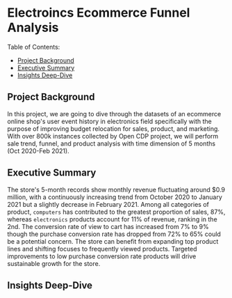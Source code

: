 # Electroincs Ecommerce Funnel Analysis
Table of Contents:
* [Project Background](https://github.com/jiayuanshi/Electronics-Ecommerce-Funnel-Analysis?tab=readme-ov-file#project-background)
* [Executive Summary](https://github.com/jiayuanshi/Electronics-Ecommerce-Funnel-Analysis?tab=readme-ov-file#executive-summary)
* [Insights Deep-Dive](https://github.com/jiayuanshi/Electronics-Ecommerce-Funnel-Analysis?tab=readme-ov-file#insights-deep-dive)

## Project Background
In this project, we are going to dive through the datasets of an ecommerce online shop's user event history in electronics field specifically with the purpose of improving budget relocation for sales, product, and marketing. With over 800k instances collected by Open CDP project, we will perform sale trend, funnel, and product analysis with time dimension of 5 months (Oct 2020-Feb 2021). 

## Executive Summary
The store's 5-month records show monthly revenue fluctuating around $0.9 million, with a continuously increasing trend from October 2020 to January 2021 but a slightly decrease in February 2021. Among all categories of product, `computers` has contributed to the greatest proportion of sales, 87%, whereas `electronics` products account for 11% of revenue, ranking in the 2nd. The conversion rate of view to cart has increased from 7% to 9% though the purchase conversion rate has dropped from 72% to 65% could be a potential concern. The store can benefit from expanding top product lines and shifting focuses to frequently viewed products. Targeted improvements to low purchase conversion rate products will drive sustainable growth for the store.

## Insights Deep-Dive